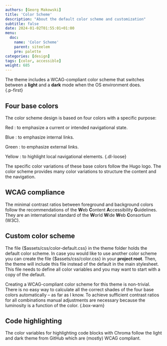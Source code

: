 ```yaml
---
authors: [Georg Makowski]
title: 'Color Scheme'
description: "About the default color scheme and customization"
subtitle: false
date: 2024-01-02T01:55:01+01:00 
menu:
  doc:
    name: 'Color Scheme'
    parent: siteelem
    pre: palette
categories: [design]
tags: [color, accessible]
weight: 685
---
```


The theme includes a WCAG-compliant color scheme that switches between a **light** and a **dark** mode when the OS environment does.  
{.p-first}
<!--more-->

## Four base colors

The color scheme design is based on four colors with a specific purpose:

Red
: to emphasize a current or intended navigational state.

Blue
: to emphasize internal links.

Green
: to emphasize external links.

Yellow
: to highlight local navigational elements.
{.dl-loose}

The specific color variations of these base colors follow the Hugo logo. The color scheme provides many color variations to structure the content and the navigation.

## WCAG compliance

The minimal contrast ratios between foreground and background colors follow the recommendations of the **W**eb **C**ontent **A**ccessibility **G**uidelines. They are an international standard of the **W**orld **W**ide **W**eb **C**onsortium (W3C).

## Custom color scheme

The file {$assets/css/color-default.css} in the theme folder holds the default color scheme. In case you would like to use another color scheme you can create the file {$assets/css/color.css} in your **project root**. Then, the theme will include this file instead of the default in the main stylesheet. This file needs to define all color variables and you may want to start with a copy of the default.

Creating a WCAG-compliant color scheme for this theme is non-trivial. There is no easy way to calculate all the correct shades of the four base colors automatically – as far as I know. To achieve sufficient contrast ratios for all combinations manual adjustments are necessary because the luminosity is a function of the color.
{.box-warn}

## Code highlighting

The color variables for highlighting code blocks with Chroma follow the light and dark theme from GitHub which are (mostly) WCAG compliant.

